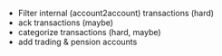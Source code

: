 - Filter internal (account2account) transactions (hard)
- ack transactions (maybe)
- categorize transactions (hard, maybe)
- add trading & pension accounts
